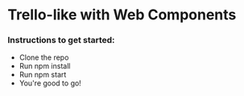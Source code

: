 # Trello-like with Web Components

### Instructions to get started:
* Clone the repo
* Run npm install
* Run npm start
* You're good to go!
